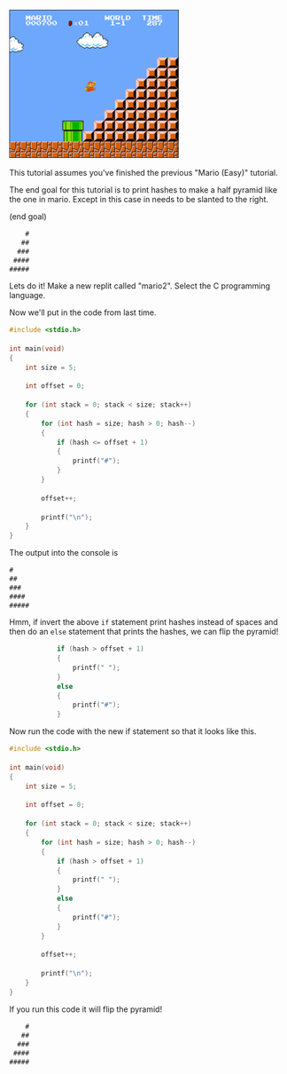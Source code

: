 ![marios pyramid](/Assets/marios_pyramid.png)

This tutorial assumes you've finished the previous "Mario (Easy)" tutorial.

The end goal for this tutorial is to print hashes to make a half pyramid like the one in mario. Except in this case in needs to be slanted to the right.

(end goal)
```
    #
   ##
  ###
 ####
#####
```

Lets do it! Make a new replit called "mario2". Select the C programming language.

Now we'll put in the code from last time.

```c
#include <stdio.h>

int main(void) 
{
	int size = 5;

	int offset = 0;

	for (int stack = 0; stack < size; stack++)
	{
		for (int hash = size; hash > 0; hash--) 
		{
			if (hash <= offset + 1)
			{
				printf("#");
			}
		}

		offset++;

		printf("\n");
	}
}
```

The output into the console is

```
#
##
###
####
#####
```

Hmm, if invert the above `if` statement print hashes instead of spaces and then do an `else` statement that prints the hashes, we can flip the pyramid!

```c
			if (hash > offset + 1)
			{
				printf(" ");
			}
			else
			{
				printf("#");
			}
```

Now run the code with the new if statement so that it looks like this.

```c
#include <stdio.h>

int main(void) 
{
	int size = 5;

	int offset = 0;

	for (int stack = 0; stack < size; stack++)
	{
		for (int hash = size; hash > 0; hash--) 
		{
			if (hash > offset + 1)
			{
				printf(" ");
			}
			else
			{
				printf("#");
			}
		}

		offset++;

		printf("\n");
	}
}
```

If you run this code it will flip the pyramid!

```
    #
   ##
  ###
 ####
#####
```